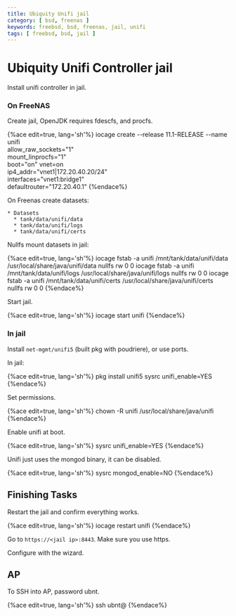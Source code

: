 ```yaml
---
title: Ubiquity Unifi jail
category: [ bsd, freenas ]
keywords: freebsd, bsd, freenas, jail, unifi
tags: [ freebsd, bsd, jail ]
---
```


# Ubiquity Unifi Controller jail

Install unifi controller in jail.

### On FreeNAS

Create jail, OpenJDK requires fdescfs, and procfs.

{%ace edit=true, lang='sh'%}
iocage create --release 11.1-RELEASE --name unifi \
          allow_raw_sockets="1" \
          mount_linprocfs="1" \
          boot="on" vnet=on \
          ip4_addr="vnet1|172.20.40.20/24" \
          interfaces="vnet1:bridge1" \
          defaultrouter="172.20.40.1"
{%endace%}

On Freenas create datasets:

    * Datasets
      * tank/data/unifi/data
      * tank/data/unifi/logs
      * tank/data/unifi/certs


Nullfs mount datasets in jail:

{%ace edit=true, lang='sh'%}
iocage fstab -a unifi /mnt/tank/data/unifi/data /usr/local/share/java/unifi/data nullfs rw 0 0
iocage fstab -a unifi /mnt/tank/data/unifi/logs /usr/local/share/java/unifi/logs nullfs rw 0 0
iocage fstab -a unifi /mnt/tank/data/unifi/certs /usr/local/share/java/unifi/certs nullfs rw 0 0
{%endace%}

Start jail.

{%ace edit=true, lang='sh'%}
iocage start unifi
{%endace%}

### In jail

Install ```net-mgmt/unifi5``` (built pkg with poudriere), or use ports.

In jail:

{%ace edit=true, lang='sh'%}
pkg install unifi5
sysrc unifi_enable=YES
{%endace%}

Set permissions.

{%ace edit=true, lang='sh'%}
chown -R unifi /usr/local/share/java/unifi
{%endace%}

Enable unifi at boot.

{%ace edit=true, lang='sh'%}
sysrc unifi_enable=YES
{%endace%}

Unifi just uses the mongod binary, it can be disabled.

{%ace edit=true, lang='sh'%}
sysrc mongod_enable=NO
{%endace%}

## Finishing Tasks

Restart the jail and confirm everything works.

{%ace edit=true, lang='sh'%}
iocage restart unifi
{%endace%}

Go to ```https://<jail ip>:8443```. Make sure you use https.

Configure with the wizard.

## AP

To SSH into AP, password ubnt.

{%ace edit=true, lang='sh'%}
ssh ubnt@<ip>
{%endace%}
